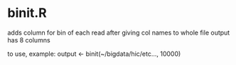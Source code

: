 # binit.R
adds column for bin of each read after giving col names to whole file
output has 8 columns

to use, example:
output <- binit(~/bigdata/hic/etc..., 10000)
